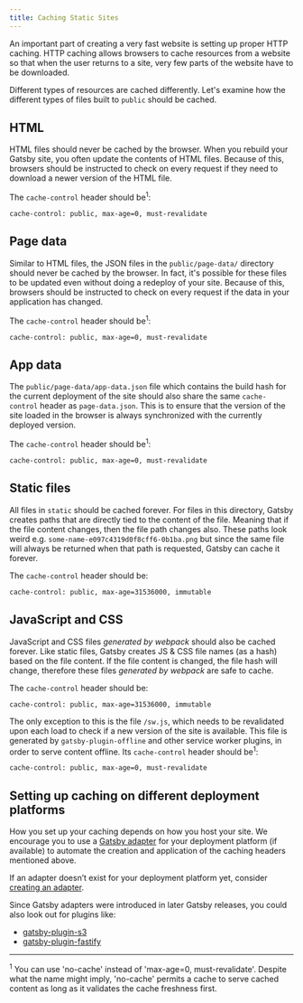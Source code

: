 ```yaml
---
title: Caching Static Sites
---
```


An important part of creating a very fast website is setting up proper HTTP caching. HTTP caching allows browsers to cache resources from a website so that when the user returns to a site, very few parts of the website have to be downloaded.

Different types of resources are cached differently. Let's examine how the different types of files built to `public` should be cached.

## HTML

HTML files should never be cached by the browser. When you rebuild your Gatsby site, you often update the contents of HTML files. Because of this, browsers should be instructed to check on every request if they need to download a newer version of the HTML file.

The `cache-control` header should be<sup>1</sup>:

```
cache-control: public, max-age=0, must-revalidate
```

## Page data

Similar to HTML files, the JSON files in the `public/page-data/` directory should never be cached by the browser. In fact, it's possible for these files to be updated even without doing a redeploy of your site. Because of this, browsers should be instructed to check on every request if the data in your application has changed.

The `cache-control` header should be<sup>1</sup>:

```
cache-control: public, max-age=0, must-revalidate
```

## App data

The `public/page-data/app-data.json` file which contains the build hash for the current deployment of the site should also share the same `cache-control` header as `page-data.json`. This is to ensure that the version of the site loaded in the browser is always synchronized with the currently deployed version.

The `cache-control` header should be<sup>1</sup>:

```
cache-control: public, max-age=0, must-revalidate
```

## Static files

All files in `static` should be cached forever. For files in this directory, Gatsby creates paths that are directly tied to the content of the file. Meaning that if the file content changes, then the file path changes also. These paths look weird e.g. `some-name-e097c4319d0f8cff6-0b1ba.png` but since the same file will always be returned when that path is requested, Gatsby can cache it forever.

The `cache-control` header should be:

```
cache-control: public, max-age=31536000, immutable
```

## JavaScript and CSS

JavaScript and CSS files _generated by webpack_ should also be cached forever. Like static files, Gatsby creates JS & CSS file names (as a hash) based on the file content. If the file content is changed, the file hash will change, therefore these files _generated by webpack_ are safe to cache.

The `cache-control` header should be:

```
cache-control: public, max-age=31536000, immutable
```

The only exception to this is the file `/sw.js`, which needs to be revalidated upon each load to check if a new version of the site is available. This file is generated by `gatsby-plugin-offline` and other service worker plugins, in order to serve content offline. Its `cache-control` header should be<sup>1</sup>:

```
cache-control: public, max-age=0, must-revalidate
```

## Setting up caching on different deployment platforms

How you set up your caching depends on how you host your site. We encourage you to use a [Gatsby adapter](/docs/how-to/previews-deploys-hosting/adapters/) for your deployment platform (if available) to automate the creation and application of the caching headers mentioned above.

If an adapter doesn’t exist for your deployment platform yet, consider [creating an adapter](/docs/how-to/previews-deploys-hosting/creating-an-adapter/).

Since Gatsby adapters were introduced in later Gatsby releases, you could also look out for plugins like:

- [gatsby-plugin-s3](/plugins/gatsby-plugin-s3/)
- [gatsby-plugin-fastify](/plugins/gatsby-plugin-fastify/)

---

<sup>1</sup> You can use 'no-cache' instead of 'max-age=0, must-revalidate'. Despite
what the name might imply, 'no-cache' permits a cache to serve cached content as
long as it validates the cache freshness first.
